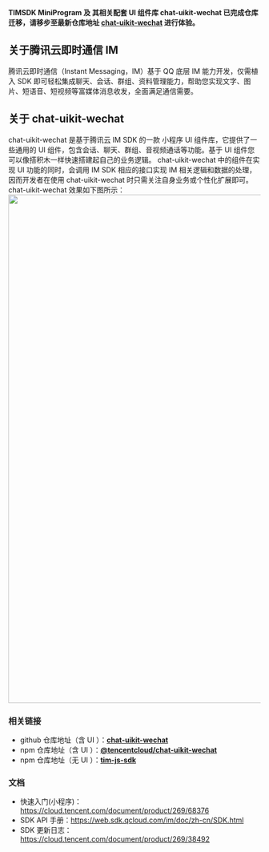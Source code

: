**TIMSDK MiniProgram 及 其相关配套 UI 组件库 chat-uikit-wechat 已完成仓库迁移，请移步至最新仓库地址 [**chat-uikit-wechat**](https://github.com/TencentCloud/chat-uikit-wechat) 进行体验。**

## 关于腾讯云即时通信 IM

腾讯云即时通信（Instant Messaging，IM）基于 QQ 底层 IM 能力开发，仅需植入 SDK 即可轻松集成聊天、会话、群组、资料管理能力，帮助您实现文字、图片、短语音、短视频等富媒体消息收发，全面满足通信需要。


## 关于 chat-uikit-wechat

chat-uikit-wechat 是基于腾讯云 IM SDK 的一款 小程序 UI 组件库，它提供了一些通用的 UI 组件，包含会话、聊天、群组、音视频通话等功能。基于 UI 组件您可以像搭积木一样快速搭建起自己的业务逻辑。
chat-uikit-wechat 中的组件在实现 UI 功能的同时，会调用 IM SDK 相应的接口实现 IM 相关逻辑和数据的处理，因而开发者在使用 chat-uikit-wechat 时只需关注自身业务或个性化扩展即可。
chat-uikit-wechat 效果如下图所示：
<img width="1015" src="https://user-images.githubusercontent.com/40623255/202661227-d4227dcc-bada-42a6-a57b-0d0c0abc098b.png"/>

### 相关链接
- github 仓库地址（含 UI ）：[**chat-uikit-wechat**](https://github.com/TencentCloud/chat-uikit-wechat)
- npm 仓库地址（含 UI ）：[**@tencentcloud/chat-uikit-wechat**](https://www.npmjs.com/package/@tencentcloud/chat-uikit-wechat)
- npm 仓库地址（无 UI ）：[**tim-js-sdk**](https://www.npmjs.com/package/tim-js-sdk)

### 文档
- 快速入门(小程序)：https://cloud.tencent.com/document/product/269/68376
- SDK API 手册：https://web.sdk.qcloud.com/im/doc/zh-cn/SDK.html
- SDK 更新日志：https://cloud.tencent.com/document/product/269/38492

